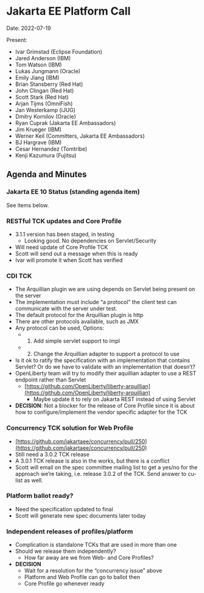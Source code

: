 # Jakarta EE Platform Call

Date: 2022-07-19

Present:

* Ivar Grimstad (Eclipse Foundation)
* Jared Anderson (IBM)
* Tom Watson (IBM)
* Lukas Jungmann (Oracle)
* Emily Jiang (IBM)
* Brian Stansberry (Red Hat)
* John Clingan (Red Hat)
* Scott Stark (Red Hat)
* Arjan Tijms (OmniFish)
* Jan Westerkamp (iJUG)
* Dmitry Kornilov (Oracle)
* Ryan Cuprak (Jakarta EE Ambassadors)
* Jim Krueger (IBM)
* Werner Keil (Committers, Jakarta EE Ambassadors)
* BJ Hargrave (IBM)
* Cesar Hernandez (Tomtribe)
* Kenji Kazumura (Fujitsu)

## Agenda and Minutes

### Jakarta EE 10 Status (standing agenda item)
See items below.

### RESTful TCK updates and Core Profile
* 3.1.1 version has been staged, in testing
    * Looking good. No dependencies on Servlet/Security 
* Will need update of Core Profile TCK
* Scott will send out a message when this is ready
* Ivar will promote it when Scott has verified 

### CDI TCK
* The Arquillian plugin we are using depends on Servlet being present on the server
* The implementation must include “a protocol” the client test can communicate with the server under test. 
* The default protocol for the Arquillian plugin is http
* There are other protocols available, such as JMX
* Any protocol can be used, Options: 
    * 1. Add simple servlet support to impl
    * 2. Change the Arquillian adapter to support a protocol to use
* Is it ok to ratify the specification with an implementation that contains Servlet? Or do we have to validate with an implementation that doesn’t?
* OpenLiberty team will try to modify their aquillian adapter to use a REST endpoint rather than Servlet
    * [https://github.com/OpenLiberty/liberty-arquillian](https://github.com/OpenLiberty/liberty-arquillian)
        * Maybe update it to rely on Jakarta REST instead of using Servlet 
* **DECISION**: Not a blocker for the release of Core Profile since it is about how to configure/implement the vendor specific adapter for the TCK 

### Concurrency TCK solution for Web Profile
* [https://github.com/jakartaee/concurrency/pull/250](https://github.com/jakartaee/concurrency/pull/250)
* Still need a 3.0.2 TCK release
* A 3.0.1 TCK release is also in the works, but there is a conflict
* Scott will email on the spec committee mailing list to get a yes/no for the approach we’re taking, i.e. release 3.0.2 of the TCK. Send answer to cu-list as well. 

### Platform ballot ready?
* Need the specification updated to final
* Scott will generate new spec documents later today 

### Independent releases of profiles/platform
* Complication is standalone TCKs that are used in more than one
* Should we release them independently?
    * How far away are we from Web- and Core Profiles?
* **DECISION**
    * Wait for a resolution for the “concurrency issue” above
    * Platform and Web Profile can go to ballot then
    * Core Profile go whenever ready

